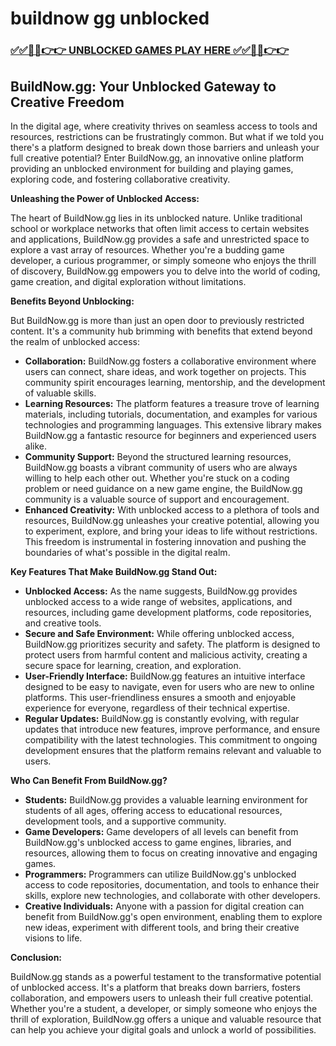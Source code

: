 # buildnow gg unblocked

### [✅✅🔴🔴👉👉 UNBLOCKED GAMES PLAY HERE ✅✅🔴🔴👉👉](https://topstoryindia.com)

## BuildNow.gg: Your Unblocked Gateway to Creative Freedom

In the digital age, where creativity thrives on seamless access to tools and resources, restrictions can be frustratingly common. But what if we told you there's a platform designed to break down those barriers and unleash your full creative potential? Enter BuildNow.gg, an innovative online platform providing an unblocked environment for building and playing games, exploring code, and fostering collaborative creativity.

**Unleashing the Power of Unblocked Access:**

The heart of BuildNow.gg lies in its unblocked nature. Unlike traditional school or workplace networks that often limit access to certain websites and applications, BuildNow.gg provides a safe and unrestricted space to explore a vast array of resources. Whether you're a budding game developer, a curious programmer, or simply someone who enjoys the thrill of discovery, BuildNow.gg empowers you to delve into the world of coding, game creation, and digital exploration without limitations.

**Benefits Beyond Unblocking:**

But BuildNow.gg is more than just an open door to previously restricted content. It's a community hub brimming with benefits that extend beyond the realm of unblocked access:

* **Collaboration:** BuildNow.gg fosters a collaborative environment where users can connect, share ideas, and work together on projects. This community spirit encourages learning, mentorship, and the development of valuable skills.
* **Learning Resources:** The platform features a treasure trove of learning materials, including tutorials, documentation, and examples for various technologies and programming languages. This extensive library makes BuildNow.gg a fantastic resource for beginners and experienced users alike.
* **Community Support:** Beyond the structured learning resources, BuildNow.gg boasts a vibrant community of users who are always willing to help each other out. Whether you're stuck on a coding problem or need guidance on a new game engine, the BuildNow.gg community is a valuable source of support and encouragement.
* **Enhanced Creativity:** With unblocked access to a plethora of tools and resources, BuildNow.gg unleashes your creative potential, allowing you to experiment, explore, and bring your ideas to life without restrictions. This freedom is instrumental in fostering innovation and pushing the boundaries of what's possible in the digital realm.

**Key Features That Make BuildNow.gg Stand Out:**

* **Unblocked Access:** As the name suggests, BuildNow.gg provides unblocked access to a wide range of websites, applications, and resources, including game development platforms, code repositories, and creative tools.
* **Secure and Safe Environment:** While offering unblocked access, BuildNow.gg prioritizes security and safety. The platform is designed to protect users from harmful content and malicious activity, creating a secure space for learning, creation, and exploration.
* **User-Friendly Interface:** BuildNow.gg features an intuitive interface designed to be easy to navigate, even for users who are new to online platforms. This user-friendliness ensures a smooth and enjoyable experience for everyone, regardless of their technical expertise.
* **Regular Updates:** BuildNow.gg is constantly evolving, with regular updates that introduce new features, improve performance, and ensure compatibility with the latest technologies. This commitment to ongoing development ensures that the platform remains relevant and valuable to users.

**Who Can Benefit From BuildNow.gg?**

* **Students:**  BuildNow.gg provides a valuable learning environment for students of all ages, offering access to educational resources, development tools, and a supportive community.
* **Game Developers:** Game developers of all levels can benefit from BuildNow.gg's unblocked access to game engines, libraries, and resources, allowing them to focus on creating innovative and engaging games.
* **Programmers:**  Programmers can utilize BuildNow.gg's unblocked access to code repositories, documentation, and tools to enhance their skills, explore new technologies, and collaborate with other developers.
* **Creative Individuals:** Anyone with a passion for digital creation can benefit from BuildNow.gg's open environment, enabling them to explore new ideas, experiment with different tools, and bring their creative visions to life.

**Conclusion:**

BuildNow.gg stands as a powerful testament to the transformative potential of unblocked access. It's a platform that breaks down barriers, fosters collaboration, and empowers users to unleash their full creative potential. Whether you're a student, a developer, or simply someone who enjoys the thrill of exploration, BuildNow.gg offers a unique and valuable resource that can help you achieve your digital goals and unlock a world of possibilities. 
